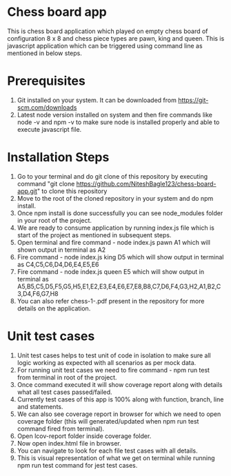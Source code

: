 # Chess board app

This is chess board application which played on empty chess board of configuration 8 x 8 and chess piece types are pawn, king and queen. This is javascript application which can be triggered using command line as mentioned in below steps.

# Prerequisites

1. Git installed on your system. It can be downloaded from https://git-scm.com/downloads
5. Latest node version installed on system and then fire commands like node -v and npm -v to make sure node is installed properly and able to execute javascript file.

# Installation Steps

1. Go to your terminal and do git clone of this repository by executing command "git clone https://github.com/NiteshBagle123/chess-board-app.git" to clone this repository
2. Move to the root of the cloned repository in your system and do npm install.
3. Once npm install is done successfully you can see node_modules folder in your root of the project.
4. We are ready to consume application by running index.js file which is start of the project as mentioned in subsequent steps.
5. Open terminal and fire command - node index.js pawn A1 which will shown output in terminal as A2
6. Fire command - node index.js king D5 which will show output in terminal as C4,C5,C6,D4,D6,E4,E5,E6
7. Fire command - node index.js queen E5 which will show output in terminal as A5,B5,C5,D5,F5,G5,H5,E1,E2,E3,E4,E6,E7,E8,B8,C7,D6,F4,G3,H2,A1,B2,C3,D4,F6,G7,H8
8. You can also refer chess-1-.pdf present in the repository for more details on the application.

# Unit test cases

1. Unit test cases helps to test unit of code in isolation to make sure all logic working as expected with all scenarios as per mock data.
2. For running unit test cases we need to fire command - npm run test from terminal in root of the project.
3. Once command executed it will show coverage report along with details what all test cases passed/failed.
4. Currently test cases of this app is 100% along with function, branch, line and statements.
5. We can also see coverage report in browser for which we need to open coverage folder (this will generated/updated when npm run test command fired from terminal).
6. Open lcov-report folder inside coverage folder.
7. Now open index.html file in browser.
8. You can navigate to look for each file test cases with all details.
9. This is visual representation of what we get on terminal while running npm run test command for jest test cases.